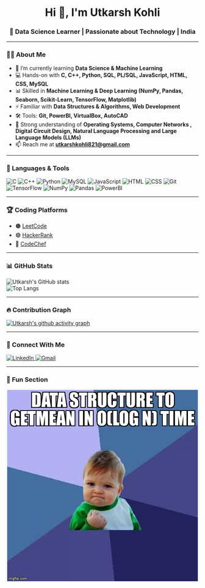 <h1 align="center">Hi 👋, I'm Utkarsh Kohli</h1>
<h3 align="center">🚀 Data Science Learner | Passionate about Technology | India</h3>

---

### 👨‍💻 About Me  
- 🌱 I’m currently learning **Data Science & Machine Learning**  
- 💻 Hands-on with **C, C++, Python, SQL, PL/SQL, JavaScript, HTML, CSS, MySQL**  
- 📊 Skilled in **Machine Learning & Deep Learning (NumPy, Pandas, Seaborn, Scikit-Learn, TensorFlow, Matplotlib)**  
- ⚡ Familiar with **Data Structures & Algorithms, Web Development**  
- 🛠️ Tools: **Git, PowerBI, VirtualBox, AutoCAD**  
- 🧠 Strong understanding of **Operating Systems, Computer Networks , Digital Circuit Design, Natural Language Processing  and Large Language Models (LLMs)**  
- 📫 Reach me at **utkarshkohli821@gmail.com**  

---

### 🔧 Languages & Tools  
<p align="left"> 
  <img src="https://cdn.jsdelivr.net/gh/devicons/devicon/icons/c/c-original.svg" alt="C" width="40" height="40"/>
  <img src="https://cdn.jsdelivr.net/gh/devicons/devicon/icons/cplusplus/cplusplus-original.svg" alt="C++" width="40" height="40"/>
  <img src="https://cdn.jsdelivr.net/gh/devicons/devicon/icons/python/python-original.svg" alt="Python" width="40" height="40"/>
  <img src="https://cdn.jsdelivr.net/gh/devicons/devicon/icons/mysql/mysql-original.svg" alt="MySQL" width="40" height="40"/>
  <img src="https://cdn.jsdelivr.net/gh/devicons/devicon/icons/javascript/javascript-original.svg" alt="JavaScript" width="40" height="40"/>
  <img src="https://cdn.jsdelivr.net/gh/devicons/devicon/icons/html5/html5-original.svg" alt="HTML" width="40" height="40"/>
  <img src="https://cdn.jsdelivr.net/gh/devicons/devicon/icons/css3/css3-original.svg" alt="CSS" width="40" height="40"/>
  <img src="https://cdn.jsdelivr.net/gh/devicons/devicon/icons/git/git-original.svg" alt="Git" width="40" height="40"/>
  <img src="https://cdn.jsdelivr.net/gh/devicons/devicon/icons/tensorflow/tensorflow-original.svg" alt="TensorFlow" width="40" height="40"/>
  <img src="https://cdn.jsdelivr.net/gh/devicons/devicon/icons/numpy/numpy-original.svg" alt="NumPy" width="40" height="40"/>
  <img src="https://cdn.jsdelivr.net/gh/devicons/devicon/icons/pandas/pandas-original.svg" alt="Pandas" width="40" height="40"/>
  <img src="https://img.icons8.com/color/48/power-bi.png" alt="PowerBI" width="40" height="40"/>
</p>

---

### 🏆 Coding Platforms  
- 🟠 [LeetCode](https://leetcode.com/u/Utkarsh_821/)  
- 🟢 [HackerRank](https://www.hackerrank.com/profile/utkarshkohli821)  
- 🔵 [CodeChef](https://www.codechef.com/users/troop_glide_33)  

---

### 📊 GitHub Stats  
![Utkarsh's GitHub stats](https://github-readme-stats.vercel.app/api?username=Utkarsh263&show_icons=true&theme=tokyonight)  
![Top Langs](https://github-readme-stats.vercel.app/api/top-langs/?username=Utkarsh263&layout=compact&theme=tokyonight)

---

### 🔥 Contribution Graph  
[![Utkarsh's github activity graph](https://github-readme-activity-graph.vercel.app/graph?username=Utkarsh263&theme=tokyo-night)](https://github.com/ashutosh00710/github-readme-activity-graph)

---

### 🤝 Connect With Me  
<p align="left">
  <a href="https://www.linkedin.com/in/utkarsh-kohli-a88481280" target="_blank">
    <img src="https://cdn-icons-png.flaticon.com/512/174/174857.png" alt="LinkedIn" width="40" height="40"/>
  </a>
  <a href="mailto:utkarshkohli821@gmail.com">
    <img src="https://cdn-icons-png.flaticon.com/512/281/281769.png" alt="Gmail" width="40" height="40"/>
  </a>
</p>

---

### 🎉 Fun Section
<p align="center">
  <img src="https://raw.githubusercontent.com/Utkarsh263/Utkarsh263/main/meme.jpg_large" alt="Coding Meme" width="500"/>
</p>





